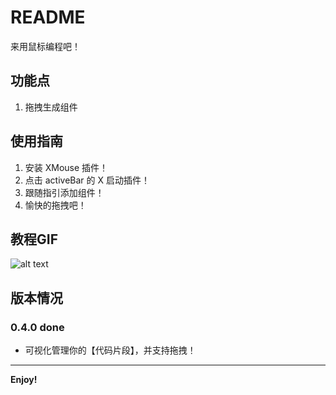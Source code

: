 # README
来用鼠标编程吧！

## 功能点
1. 拖拽生成组件

## 使用指南
1. 安装 XMouse 插件！
2. 点击 activeBar 的 X 启动插件！
3. 跟随指引添加组件！
4. 愉快的拖拽吧！

## 教程GIF
![alt text](XMouse.gif)

## 版本情况
### 0.4.0 done
* 可视化管理你的【代码片段】，并支持拖拽！

---

**Enjoy!**
